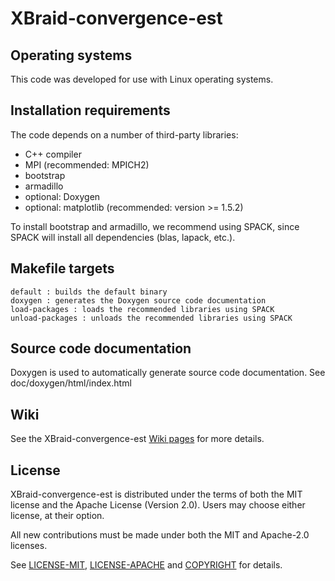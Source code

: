 # XBraid-convergence-est

## Operating systems

This code was developed for use with Linux operating systems.

## Installation requirements

The code depends on a number of third-party libraries:

* C++ compiler
* MPI (recommended: MPICH2)
* bootstrap
* armadillo
* optional: Doxygen
* optional: matplotlib (recommended: version >= 1.5.2)

To install bootstrap and armadillo, we recommend using SPACK, since SPACK will install all dependencies (blas, lapack, etc.).

## Makefile targets

    default : builds the default binary
    doxygen : generates the Doxygen source code documentation
    load-packages : loads the recommended libraries using SPACK
    unload-packages : unloads the recommended libraries using SPACK

## Source code documentation

Doxygen is used to automatically generate source code documentation.
See doc/doxygen/html/index.html

## Wiki

See the XBraid-convergence-est [Wiki pages](https://github.com/XBraid/xbraid-convergence-est/wiki) for more details.

## License

XBraid-convergence-est is distributed under the terms of both the MIT license and the Apache License (Version 2.0). Users may choose either license, at their option.

All new contributions must be made under both the MIT and Apache-2.0 licenses.

See [LICENSE-MIT](https://github.com/XBraid/xbraid-convergence-est/blob/master/LICENSE-MIT), [LICENSE-APACHE](https://github.com/XBraid/xbraid-convergence-est/blob/master/LICENSE-APACHE) and [COPYRIGHT](https://github.com/XBraid/xbraid-convergence-est/blob/master/COPYRIGHT) for details.
